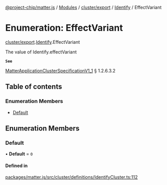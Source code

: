 [@project-chip/matter.js](../README.md) / [Modules](../modules.md) / [cluster/export](../modules/cluster_export.md) / [Identify](../modules/cluster_export.Identify.md) / EffectVariant

# Enumeration: EffectVariant

[cluster/export](../modules/cluster_export.md).[Identify](../modules/cluster_export.Identify.md).EffectVariant

The value of Identify.effectVariant

**`See`**

[MatterApplicationClusterSpecificationV1_1](../interfaces/spec_export.MatterApplicationClusterSpecificationV1_1.md) § 1.2.6.3.2

## Table of contents

### Enumeration Members

- [Default](cluster_export.Identify.EffectVariant.md#default)

## Enumeration Members

### Default

• **Default** = ``0``

#### Defined in

[packages/matter.js/src/cluster/definitions/IdentifyCluster.ts:112](https://github.com/project-chip/matter.js/blob/b7330d72/packages/matter.js/src/cluster/definitions/IdentifyCluster.ts#L112)
